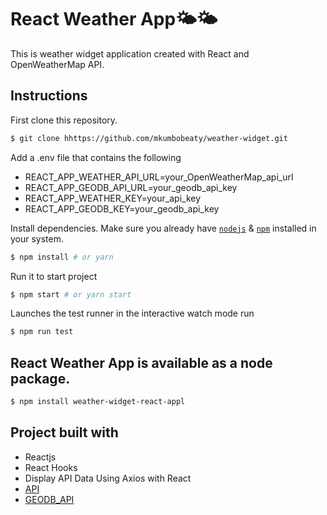 # React Weather App🌤🌤

This is weather widget application created with React and OpenWeatherMap API.

## Instructions

First clone this repository.

```bash
$ git clone hhttps://github.com/mkumbobeaty/weather-widget.git
```

Add a .env file that contains the following
- REACT_APP_WEATHER_API_URL=your_OpenWeatherMap_api_url
- REACT_APP_GEODB_API_URL=your_geodb_api_key
- REACT_APP_WEATHER_KEY=your_api_key
- REACT_APP_GEODB_KEY=your_geodb_api_key


Install dependencies. Make sure you already have [`nodejs`](https://nodejs.org/en/) & [`npm`](https://www.npmjs.com/) installed in your system.

```bash
$ npm install # or yarn
```

Run it to start project

```bash
$ npm start # or yarn start
```

Launches the test runner in the interactive watch mode run 

```bash
$ npm run test 
```
## React Weather App is available as a node package.

```bash
$ npm install weather-widget-react-appl
```

## Project built with

- Reactjs
- React Hooks
- Display API Data Using Axios with React
- [API](https://openweathermap.org/api)
- [GEODB_API](ttps://wft-geo-db.p.rapidapi.com)
